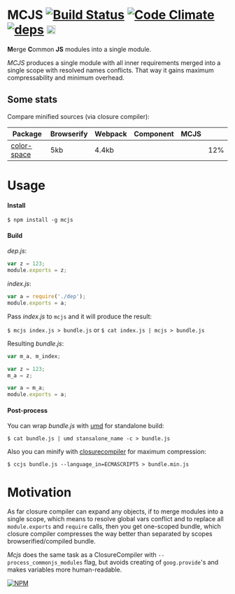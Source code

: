 # MCJS [![Build Status](https://travis-ci.org/dfcreative/mcjs.svg?branch=master)](https://travis-ci.org/dfcreative/mcjs) [![Code Climate](https://codeclimate.com/github/dfcreative/mcjs/badges/gpa.svg)](https://codeclimate.com/github/dfcreative/mcjs) [![deps](https://david-dm.org/dfcreative/mcjs.svg)](https://david-dm.org/dfcreative/mcjs) <a href="UNLICENSE"><img src="http://upload.wikimedia.org/wikipedia/commons/6/62/PD-icon.svg" width="20"/></a>

**M**erge **C**ommon **JS** modules into a single module.

_MCJS_ produces a single module with all inner requirements merged into a single scope with resolved names conflicts. That way it gains maximum compressability and minimum overhead.


## Some stats

Compare minified sources (via closure compiler):

| Package | Browserify | Webpack | Component | MCJS | |
|---|---|---|---|---|---|
| [color-space](https://github.com/dfcreative/color-space) | 5kb | 4.4kb |  |  | 12% |


# Usage

#### Install

`$ npm install -g mcjs`


#### Build

_dep.js_:

```js
var z = 123;
module.exports = z;
```

_index.js_:
```js
var a = require('./dep');
module.exports = a;
```

Pass _index.js_ to `mcjs` and it will produce the result:

`$ mcjs index.js > bundle.js`
or
`$ cat index.js | mcjs > bundle.js`


Resulting _bundle.js_:

```js
var m_a, m_index;

var z = 123;
m_a = z;

var a = m_a;
module.exports = a;
```


#### Post-process

You can wrap _bundle.js_ with [umd](https://github.com/ForbesLindesay/umd) for standalone build:

```
$ cat bundle.js | umd stansalone_name -c > bundle.js
```

Also you can minify with [closurecompiler](https://github.com/dcodeIO/ClosureCompiler.js) for maximum compression:

```
$ ccjs bundle.js --language_in=ECMASCRIPT5 > bundle.min.js
```


# Motivation

As far closure compiler can expand any objects, if to merge modules into a single scope, which means to resolve global vars conflict and to replace all `module.exports` and `require` calls, then you get one-scoped bundle, which closure compiler compresses the way better than separated by scopes browserified/compiled bundle.

_Mcjs_ does the same task as a ClosureCompiler with `--process_commonjs_modules` flag, but avoids creating of `goog.provide`'s and makes variables more human-readable.


[![NPM](https://nodei.co/npm/mcjs.png?downloads=true&downloadRank=true&stars=true)](https://nodei.co/npm/mcjs/)